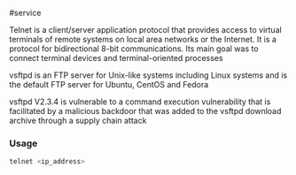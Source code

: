 #service 

Telnet is a client/server application protocol that provides access to virtual terminals of remote systems on local area networks or the Internet. It is a protocol for bidirectional 8-bit communications. Its main goal was to connect terminal devices and terminal-oriented processes

vsftpd is an FTP server for Unix-like systems including Linux systems and is the default FTP server for Ubuntu, CentOS and Fedora

vsftpd V2.3.4 is vulnerable to a command execution vulnerability that is facilitated by a malicious backdoor that was added to the vsftpd download archive through a supply chain attack
### Usage 
```bash
telnet <ip_address>
```